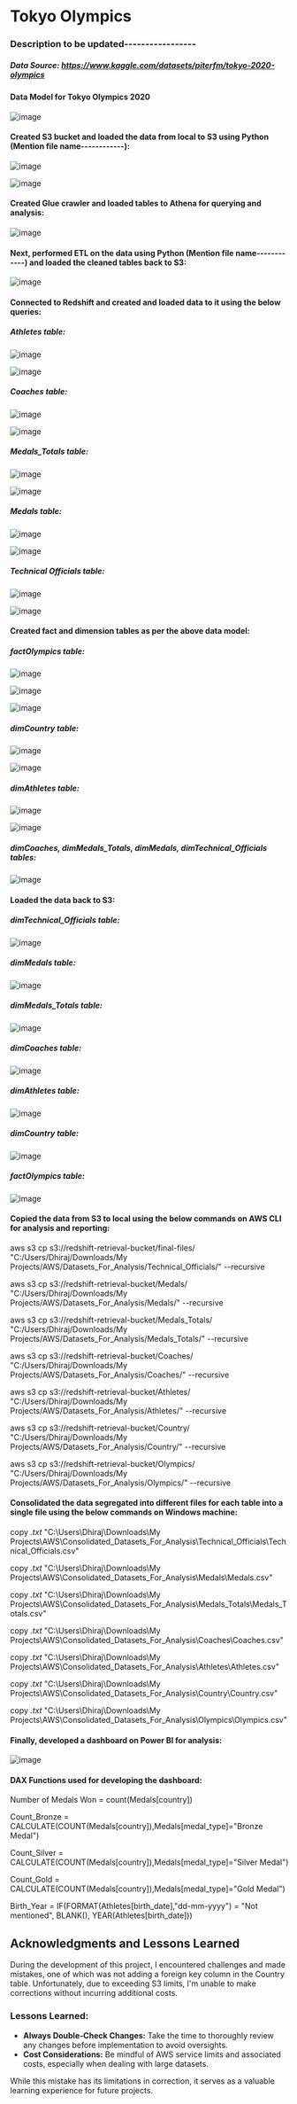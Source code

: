 # Tokyo Olympics

### Description to be updated-----------------

##### Data Source: https://www.kaggle.com/datasets/piterfm/tokyo-2020-olympics

#### Data Model for Tokyo Olympics 2020

![image](https://github.com/Dhiraj0107/tokyo-olympics/assets/118677714/4843a13e-5da7-4681-97cb-84895ba9e02d)


#### Created S3 bucket and loaded the data from local to S3 using Python (Mention file name------------):

![image](https://github.com/Dhiraj0107/Airbnb-Amsterdam/assets/118677714/b5f115d9-6662-47e1-b27d-08a269e1e83c)

![image](https://github.com/Dhiraj0107/tokyo-olympics/assets/118677714/e8738be0-001d-4ef7-85a6-c2c7bf7a2fe9)


#### Created Glue crawler and loaded tables to Athena for querying and analysis:

![image](https://github.com/Dhiraj0107/tokyo-olympics/assets/118677714/2efd2c5a-ffb6-4c8d-a3e0-a0eca0d22b2e)


#### Next, performed ETL on the data using Python (Mention file name------------) and loaded the cleaned tables back to S3:

![image](https://github.com/Dhiraj0107/tokyo-olympics/assets/118677714/1c107a77-1af1-47c3-9611-311740d9570b)


#### Connected to Redshift and created and loaded data to it using the below queries:


##### Athletes table:

![image](https://github.com/Dhiraj0107/tokyo-olympics/assets/118677714/4ab6a55b-c927-4247-930c-59e4c424e877)

![image](https://github.com/Dhiraj0107/tokyo-olympics/assets/118677714/f92e204a-815b-4d6a-a1d6-0d0277ae6f49)


##### Coaches table:

![image](https://github.com/Dhiraj0107/tokyo-olympics/assets/118677714/6ad41d17-98e8-47a8-81ae-2f09e1b7b2aa)

![image](https://github.com/Dhiraj0107/tokyo-olympics/assets/118677714/d88241c1-686a-4af4-9f8d-5f869fc446da)


##### Medals_Totals table:

![image](https://github.com/Dhiraj0107/tokyo-olympics/assets/118677714/938682b2-bd50-4ca0-bc35-da367f7c13ac)

![image](https://github.com/Dhiraj0107/tokyo-olympics/assets/118677714/c141d87d-11ab-43d9-aa8b-cd9ff6541d57)


##### Medals table:

![image](https://github.com/Dhiraj0107/tokyo-olympics/assets/118677714/b02ad8dc-d035-498e-b6a2-bc73c5b91b53)

![image](https://github.com/Dhiraj0107/tokyo-olympics/assets/118677714/6c67c58f-7a8b-43ff-b1cf-7e417b761a00)


##### Technical Officials table:

![image](https://github.com/Dhiraj0107/tokyo-olympics/assets/118677714/67afbcf6-d80b-43c9-b769-280dee4305c6)

![image](https://github.com/Dhiraj0107/tokyo-olympics/assets/118677714/403024c2-e40c-40d8-8ba9-27bce05fac58)


#### Created fact and dimension tables as per the above data model:


##### factOlympics table:

![image](https://github.com/Dhiraj0107/tokyo-olympics/assets/118677714/98e4bd6f-4b03-4309-a8e8-99e18aba4eaf)

![image](https://github.com/Dhiraj0107/tokyo-olympics/assets/118677714/70aec895-b818-42d3-b4dd-89bbc56d4854)

![image](https://github.com/Dhiraj0107/tokyo-olympics/assets/118677714/93fa2a56-6531-4baa-8ef8-e7aeb9e4b7e8)

##### dimCountry table:

![image](https://github.com/Dhiraj0107/tokyo-olympics/assets/118677714/1e987a4b-a21a-4950-8ab2-52ce06c4898c)

![image](https://github.com/Dhiraj0107/tokyo-olympics/assets/118677714/7bb8ad62-1004-487e-bc93-9424afd6af72)

##### dimAthletes table:

![image](https://github.com/Dhiraj0107/tokyo-olympics/assets/118677714/86abf820-607f-4a6f-8805-511642a16b9b)




![image](https://github.com/Dhiraj0107/tokyo-olympics/assets/118677714/cc016df3-962b-4271-b3a1-9b1129da2471)

##### dimCoaches, dimMedals_Totals, dimMedals, dimTechnical_Officials tables:

![image](https://github.com/Dhiraj0107/tokyo-olympics/assets/118677714/86ee2d85-6d77-4ed4-a474-a1ced7bc53f2)


#### Loaded the data back to S3:

##### dimTechnical_Officials table:

![image](https://github.com/Dhiraj0107/tokyo-olympics/assets/118677714/c8e814f7-336b-4c75-b59c-8e6b53c42b6d)

##### dimMedals table:

![image](https://github.com/Dhiraj0107/tokyo-olympics/assets/118677714/f7192ec1-d636-457c-9620-9620f40b95d8)

##### dimMedals_Totals table:

![image](https://github.com/Dhiraj0107/tokyo-olympics/assets/118677714/e48abfdc-727a-4060-b578-0068d29e7b62)

##### dimCoaches table:

![image](https://github.com/Dhiraj0107/tokyo-olympics/assets/118677714/f3956e11-456a-4fac-ab1b-31d8aaffe1a7)

##### dimAthletes table:

![image](https://github.com/Dhiraj0107/tokyo-olympics/assets/118677714/ad6b4114-c249-4a6f-897b-93071e5cdce1)

##### dimCountry table:

![image](https://github.com/Dhiraj0107/tokyo-olympics/assets/118677714/56668114-7099-4882-8801-5ed1943c7f96)

##### factOlympics table:

![image](https://github.com/Dhiraj0107/tokyo-olympics/assets/118677714/cc15720c-cee7-4053-8417-2a866a6ae882)


#### Copied the data from S3 to local using the below commands on AWS CLI for analysis and reporting:

aws s3 cp s3://redshift-retrieval-bucket/final-files/ "C:/Users/Dhiraj/Downloads/My Projects/AWS/Datasets_For_Analysis/Technical_Officials/" --recursive

aws s3 cp s3://redshift-retrieval-bucket/Medals/ "C:/Users/Dhiraj/Downloads/My Projects/AWS/Datasets_For_Analysis/Medals/" --recursive

aws s3 cp s3://redshift-retrieval-bucket/Medals_Totals/ "C:/Users/Dhiraj/Downloads/My Projects/AWS/Datasets_For_Analysis/Medals_Totals/" --recursive

aws s3 cp s3://redshift-retrieval-bucket/Coaches/ "C:/Users/Dhiraj/Downloads/My Projects/AWS/Datasets_For_Analysis/Coaches/" --recursive

aws s3 cp s3://redshift-retrieval-bucket/Athletes/ "C:/Users/Dhiraj/Downloads/My Projects/AWS/Datasets_For_Analysis/Athletes/" --recursive

aws s3 cp s3://redshift-retrieval-bucket/Country/ "C:/Users/Dhiraj/Downloads/My Projects/AWS/Datasets_For_Analysis/Country/" --recursive

aws s3 cp s3://redshift-retrieval-bucket/Olympics/ "C:/Users/Dhiraj/Downloads/My Projects/AWS/Datasets_For_Analysis/Olympics/" --recursive

#### Consolidated the data segregated into different files for each table into a single file using the below commands on Windows machine:

copy *.txt* "C:\Users\Dhiraj\Downloads\My Projects\AWS\Consolidated_Datasets_For_Analysis\Technical_Officials\Technical_Officials.csv"

copy *.txt* "C:\Users\Dhiraj\Downloads\My Projects\AWS\Consolidated_Datasets_For_Analysis\Medals\Medals.csv"

copy *.txt* "C:\Users\Dhiraj\Downloads\My Projects\AWS\Consolidated_Datasets_For_Analysis\Medals_Totals\Medals_Totals.csv"

copy *.txt* "C:\Users\Dhiraj\Downloads\My Projects\AWS\Consolidated_Datasets_For_Analysis\Coaches\Coaches.csv"

copy *.txt* "C:\Users\Dhiraj\Downloads\My Projects\AWS\Consolidated_Datasets_For_Analysis\Athletes\Athletes.csv"

copy *.txt* "C:\Users\Dhiraj\Downloads\My Projects\AWS\Consolidated_Datasets_For_Analysis\Country\Country.csv"

copy *.txt* "C:\Users\Dhiraj\Downloads\My Projects\AWS\Consolidated_Datasets_For_Analysis\Olympics\Olympics.csv"

#### Finally, developed a dashboard on Power BI for analysis:

![image](https://github.com/Dhiraj0107/tokyo-olympics/assets/118677714/0f1b6e6b-5a8f-45f9-b37d-1d62abf6e1c7)

#### DAX Functions used for developing the dashboard:

Number of Medals Won = count(Medals[country])

Count_Bronze = CALCULATE(COUNT(Medals[country]),Medals[medal_type]="Bronze Medal")

Count_Silver = CALCULATE(COUNT(Medals[country]),Medals[medal_type]="Silver Medal")

Count_Gold = CALCULATE(COUNT(Medals[country]),Medals[medal_type]="Gold Medal")

Birth_Year = IF(FORMAT(Athletes[birth_date],"dd-mm-yyyy") = "Not mentioned", BLANK(), YEAR(Athletes[birth_date]))


## Acknowledgments and Lessons Learned

During the development of this project, I encountered challenges and made mistakes, one of which was not adding a foreign key column in the Country table. Unfortunately, due to exceeding S3 limits, I'm unable to make corrections without incurring additional costs.

### Lessons Learned:

- **Always Double-Check Changes:** Take the time to thoroughly review any changes before implementation to avoid oversights.
- **Cost Considerations:** Be mindful of AWS service limits and associated costs, especially when dealing with large datasets.

While this mistake has its limitations in correction, it serves as a valuable learning experience for future projects.


